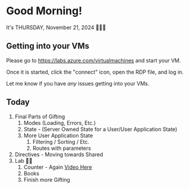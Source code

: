 # Good Morning!

It's THURSDAY, November 21, 2024 🍾🥳🙌

## Getting into your VMs

Please go to https://labs.azure.com/virtualmachines and start your VM.

Once it is started, click the "connect" icon, open the RDP file, and log in.

Let me know if you have *any* issues getting into your VMs.

## Today


1. Final Parts of Gifting
    1. Modes (Loading, Errors, Etc.)
    2. State - (Server Owned State for a User/User Application State)
    3. More User Application State
        1. Filtering / Sorting / Etc.
        2. Routes with parameters
2. Directives - Moving towards Shared
3. Lab 🔬🧪
    1. Counter - Again [Video Here](https://vimeo.com/1031643852/32215d8bcd)
    2. Books
    3. Finish more Gifting
    